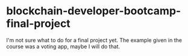 # blockchain-developer-bootcamp-final-project

I'm not sure what to do for a final project yet. The example given in the course was a voting app, maybe I will do that.
